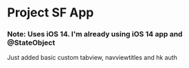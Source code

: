 # Project SF App

### Note: Uses iOS 14. I'm already using iOS 14 app and @StateObject

Just added basic custom tabview, navviewtitles and hk auth
